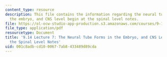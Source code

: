 ```yaml
---
content_type: resource
description: This file contains the information regarding the neural tube forms in
  the embryo, and CNS level begin at the spinal level notes.
file: https://ol-ocw-studio-app-production.s3.amazonaws.com/courses/9-14-brain-structure-and-its-origins-spring-2014/001c8adbcd1000677ab8433489d89cda_MIT9_14S14_Lecture7.pdf
file_type: application/pdf
resourcetype: Document
title: '9.14 Lecture 7: The Neural Tube Forms in the Embryo, and CNS Level Begin at
  the Spinal Level Notes'
uid: 001c8adb-cd10-0067-7ab8-433489d89cda
---
```


